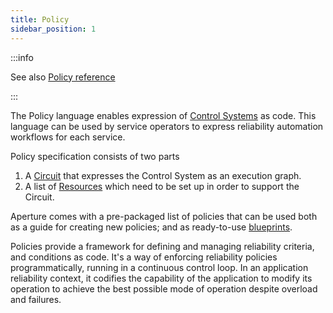 ```yaml
---
title: Policy
sidebar_position: 1
---
```


:::info

See also [Policy reference](/references/configuration/policy.md#v1-policy)

:::

The Policy language enables expression of [Control Systems][control-system] as
code. This language can be used by service operators to express reliability
automation workflows for each service.

Policy specification consists of two parts

1. A [Circuit][circuit] that expresses the Control System as an execution graph.
2. A list of [Resources][resources] which need to be set up in order to support
   the Circuit.

Aperture comes with a pre-packaged list of policies that can be used both as a
guide for creating new policies; and as ready-to-use [blueprints][blueprints].

Policies provide a framework for defining and managing reliability criteria, and
conditions as code. It's a way of enforcing reliability policies
programmatically, running in a continuous control loop. In an application
reliability context, it codifies the capability of the application to modify its
operation to achieve the best possible mode of operation despite overload and
failures.

[circuit]: /concepts/policy/circuit.md
[resources]: /concepts/policy/resources.md
[blueprints]: /get-started/policies/blueprints/blueprints.md
[control-system]: https://en.wikipedia.org/wiki/Control_system
